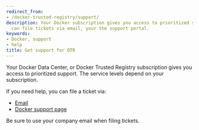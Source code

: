 ```yaml
---
redirect_from:
- /docker-trusted-registry/support/
description: Your Docker subscription gives you access to prioritized support. You
  can file tickets via email, your the support portal.
keywords:
- Docker, support
- help
title: Get support for DTR
---
```


Your Docker Data Center, or Docker Trusted Registry subscription gives you
access to prioritized support. The service levels depend on your subscription.

If you need help, you can file a ticket via:

* [Email](mailto:support@docker.com)
* [Docker support page](https://support.docker.com/)

Be sure to use your company email when filing tickets.
